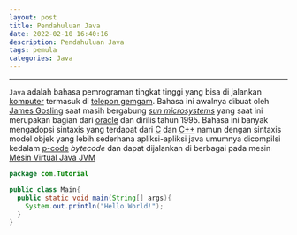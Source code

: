 ```yaml
---
layout: post
title: Pendahuluan Java
date: 2022-02-10 16:40:16
description: Pendahuluan Java
tags: pemula
categories: Java
---
```


---

`Java` adalah bahasa pemrograman tingkat tinggi yang bisa di jalankan [komputer](https://id.wikipedia.org/wiki/Komputer) termasuk di [telepon gemgam](https://id.wikipedia.org/wiki/Telepon_genggam). Bahasa ini awalnya dibuat oleh [James Gosling](https://id.wikipedia.org/wiki/James_Gosling) saat masih bergabung [_sun microsystems_](https://id.wikipedia.org/wiki/Sun_Microsystems) yang saat ini merupakan bagian dari [oracle](https://id.wikipedia.org/wiki/Oracle) dan dirilis tahun 1995. Bahasa ini banyak mengadopsi sintaxis yang terdapat dari [C](https://id.wikipedia.org/wiki/C%2B%2B) dan [C++](https://id.wikipedia.org/wiki/C%2B%2B) namun dengan sintaxis model objek yang lebih sederhana apliksi-apliksi java umumnya dicompilsi kedalam [p-code](https://id.wikipedia.org/wiki/P-Code) _bytecode_ dan dapat dijalankan di berbagai pada mesin [Mesin Virtual Java JVM](https://id.wikipedia.org/wiki/Mesin_Virtual_Java)

```java
package com.Tutorial

public class Main{
  public static void main(String[] args){
    System.out.println("Hello World!");
  }
}
```
